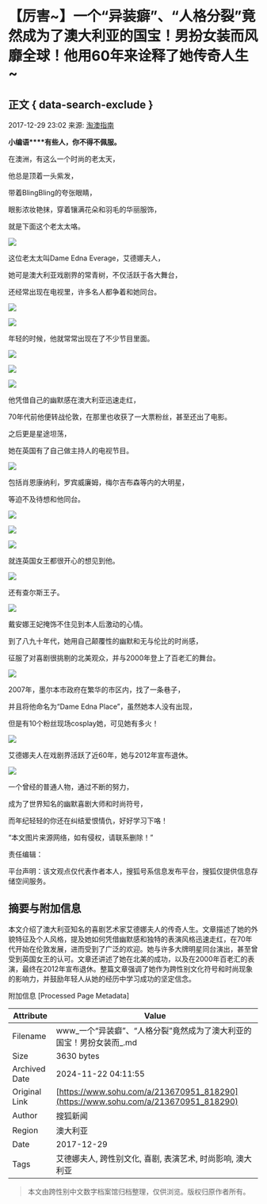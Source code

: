 # 【厉害~】一个“异装癖”、“人格分裂”竟然成为了澳大利亚的国宝！男扮女装而风靡全球！他用60年来诠释了她传奇人生~

## 正文 { data-search-exclude }


2017-12-29 23:02 来源: [淘澳指南](https://www.sohu.com/?spm=smpc.content-abroad.content.1.1732248648846lVHS3sb)

**小编语****有些人，你不得不佩服。**

在澳洲，有这么一个时尚的老太天，

他总是顶着一头紫发，

带着BlingBling的夸张眼睛，

眼影浓妆艳抹，穿着镶满花朵和羽毛的华丽服饰，

就是下面这个老太太咯。

![](http://5b0988e595225.cdn.sohucs.com/images/20171230/a7e61a8aed704c609086a306e9ec05f7.jpeg)

这位老太太叫Dame Edna Everage，艾德娜夫人，

她可是澳大利亚戏剧界的常青树，不仅活跃于各大舞台，

还经常出现在电视里，许多名人都争着和她同台。

![](http://5b0988e595225.cdn.sohucs.com/images/20171230/b3f931b2eefb4cf4b870884a08a8cb42.jpeg)

![](http://5b0988e595225.cdn.sohucs.com/images/20171230/ded36b72c5c345e0b5636fe9cad8b996.jpeg)

年轻的时候，他就常常出现在了不少节目里面。

![](http://5b0988e595225.cdn.sohucs.com/images/20171230/34cf6918b900476caf15a267fc0bb2e5.jpeg)

![](http://5b0988e595225.cdn.sohucs.com/images/20171230/ca8edf51762f44248d1188af04ed3334.jpeg)

![](http://5b0988e595225.cdn.sohucs.com/images/20171230/7dbd32ada31b4bfe86eaee8028a3547a.jpeg)

他凭借自己的幽默感在澳大利亚迅速走红，

70年代前他便转战伦敦，在那里也收获了一大票粉丝，甚至还出了电影。

之后更是星途坦荡，

她在英国有了自己做主持人的电视节目。

![](http://5b0988e595225.cdn.sohucs.com/images/20171230/d5e89700e97d4545a1e80cd0e47659c4.jpeg)

包括肖恩康纳利，罗宾威廉姆，梅尔吉布森等内的大明星，

等迫不及待想和他同台。

![](http://5b0988e595225.cdn.sohucs.com/images/20171230/bbcda74d9f8a4900b3aab88c510757d5.jpeg)

![](http://5b0988e595225.cdn.sohucs.com/images/20171230/07da6a2863c74fff826f2474c7efea46.jpeg)

![](http://5b0988e595225.cdn.sohucs.com/images/20171230/135adfba31cb4755b3c020ecf310b183.jpeg)

就连英国女王都很开心的想见到他。

![](http://5b0988e595225.cdn.sohucs.com/images/20171230/a4b11ebca9b54acca9662cb88404c93d.jpeg)

还有查尔斯王子。

![](http://5b0988e595225.cdn.sohucs.com/images/20171230/02dd5f881b604fc4a86f02f3ef18801c.jpeg)

戴安娜王妃掩饰不住见到本人后激动的心情。

到了八九十年代，她用自己颠覆性的幽默和无与伦比的时尚感，

征服了对喜剧很挑剔的北美观众，并与2000年登上了百老汇的舞台。

![](http://5b0988e595225.cdn.sohucs.com/images/20171230/9977072c652f48ebaaf8341102b290c2.jpeg)

2007年，墨尔本市政府在繁华的市区内，找了一条巷子，

并且将他命名为“Dame Edna Place”，虽然她本人没有出现，

但是有10个粉丝现场cosplay她，可见她有多火！

![](http://5b0988e595225.cdn.sohucs.com/images/20171230/b72504ffb6b14da1be34169b004c71b5.jpeg)

艾德娜夫人在戏剧界活跃了近60年，她与2012年宣布退休。

![](http://5b0988e595225.cdn.sohucs.com/images/20171230/8ba850953edf403cbf08bce5bb85f6ca.jpeg)

一个曾经的普通人物，通过不断的努力，

成为了世界知名的幽默喜剧大师和时尚符号，

而年纪轻轻的你还在纠结爱恨情仇，好好学习下咯！

“本文图片来源网络，如有侵权，请联系删除！”  

责任编辑：

平台声明：该文观点仅代表作者本人，搜狐号系信息发布平台，搜狐仅提供信息存储空间服务。

## 摘要与附加信息

<!-- tcd_abstract -->
本文介绍了澳大利亚知名的喜剧艺术家艾德娜夫人的传奇人生。文章描述了她的外貌特征及个人风格，提及她如何凭借幽默感和独特的表演风格迅速走红，在70年代开始在伦敦发展，进而受到了广泛的欢迎。她与许多大牌明星同台演出，甚至曾受到英国女王的认可。文章还讲述了她在北美的成功，以及在2000年百老汇的表演，最终在2012年宣布退休。整篇文章强调了她作为跨性别文化符号和时尚现象的影响力，并鼓励年轻人从她的经历中学习成功的坚定信念。
<!-- tcd_abstract_end -->

附加信息 [Processed Page Metadata]

| Attribute       | Value                                  |
|-----------------|----------------------------------------|
| Filename        | www_一个“异装癖”、“人格分裂”竟然成为了澳大利亚的国宝！男扮女装而_.md                             |
| Size            | 3630 bytes                           |
| Archived Date   | 2024-11-22 04:11:55                             |
| Original Link   | [https://www.sohu.com/a/213670951_818290](https://www.sohu.com/a/213670951_818290)                       |
| Author          | 搜狐新闻                               |
| Region          | 澳大利亚                               |
| Date            | 2017-12-29                                 |
| Tags            | 艾德娜夫人, 跨性别文化, 喜剧, 表演艺术, 时尚影响, 澳大利亚                                 |
>
> 本文由跨性别中文数字档案馆归档整理，仅供浏览。版权归原作者所有。
>